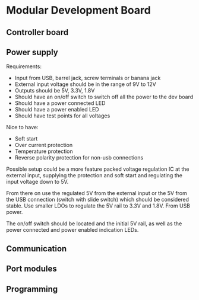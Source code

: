 # Modular Development Board


## Controller board

## Power supply

Requirements:

* Input from USB, barrel jack, screw terminals or banana jack
* External input voltage should be in the range of 9V to 12V
* Outputs should be 5V, 3.3V, 1.8V
* Should have an on/off switch to switch off all the power to the dev board
* Should have a power connected LED
* Should have a power enabled LED
* Should have test points for all voltages

Nice to have:
* Soft start
* Over current protection
* Temperature protection
* Reverse polarity protection for non-usb connections

Possible setup could be a more feature packed voltage regulation IC 
at the external input, supplying the protection and soft start and
regulating the input voltage down to 5V. 

From there on use the regulated 5V from the external input or the 5V
from the USB connection (switch with slide switch) which should be 
considered stable. Use smaller LDOs to regulate the 5V rail to 3.3V 
and 1.8V. From USB power.

The on/off switch should be located and the initial 5V rail, as well
as the power connected and power enabled indication LEDs.

## Communication

## Port modules

## Programming